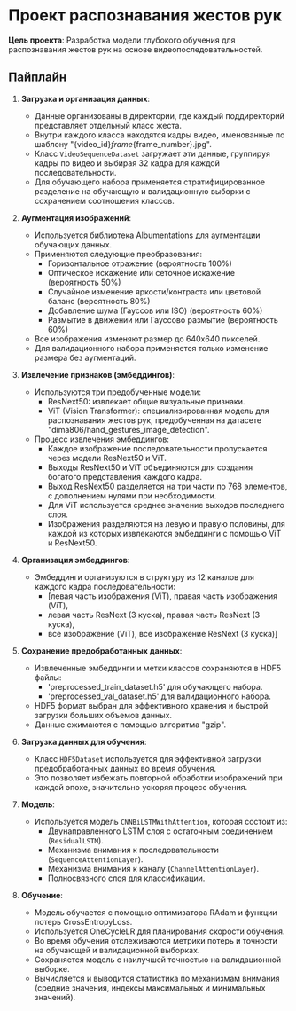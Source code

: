 # Проект распознавания жестов рук

**Цель проекта**:  Разработка модели глубокого обучения для распознавания жестов рук на основе видеопоследовательностей.

## Пайплайн

1. **Загрузка и организация данных**:
    - Данные организованы в директории, где каждый поддиректорий представляет отдельный класс жеста.
    - Внутри каждого класса находятся кадры видео, именованные по шаблону "{video_id}_frame_{frame_number}.jpg".
    - Класс `VideoSequenceDataset` загружает эти данные, группируя кадры по видео и выбирая 32 кадра для каждой последовательности.
    - Для обучающего набора применяется стратифицированное разделение на обучающую и валидационную выборки с сохранением соотношения классов.

2. **Аугментация изображений**:
    - Используется библиотека Albumentations для аугментации обучающих данных.
    - Применяются следующие преобразования:
        - Горизонтальное отражение (вероятность 100%)
        - Оптическое искажение или сеточное искажение (вероятность 50%)
        - Случайное изменение яркости/контраста или цветовой баланс (вероятность 80%)
        - Добавление шума (Гауссов или ISO) (вероятность 60%)
        - Размытие в движении или Гауссово размытие (вероятность 60%)
    - Все изображения изменяют размер до 640x640 пикселей.
    - Для валидационного набора применяется только изменение размера без аугментаций.

3. **Извлечение признаков (эмбеддингов)**:
    - Используются три предобученные модели:
        - ResNext50: извлекает общие визуальные признаки.
        - ViT (Vision Transformer): специализированная модель для распознавания жестов рук, предобученная на датасете "dima806/hand_gestures_image_detection".
    - Процесс извлечения эмбеддингов:
        - Каждое изображение последовательности пропускается через модели ResNext50 и ViT.
        - Выходы ResNext50 и ViT объединяются для создания богатого представления каждого кадра.
        - Выход ResNext50 разделяется на три части по 768 элементов, с дополнением нулями при необходимости.
        - Для ViT используется среднее значение выходов последнего слоя.
        - Изображения разделяются на левую и правую половины, для каждой из которых извлекаются эмбеддинги с помощью ViT и ResNext50.

4. **Организация эмбеддингов**:
    - Эмбеддинги организуются в структуру из 12 каналов для каждого кадра последовательности:
        - [левая часть изображения (ViT), правая часть изображения (ViT),
        - левая часть ResNext (3 куска), правая часть ResNext (3 куска),
        - все изображение (ViT), все изображение ResNext (3 куска)]

5. **Сохранение предобработанных данных**:
    - Извлеченные эмбеддинги и метки классов сохраняются в HDF5 файлы:
        - 'preprocessed_train_dataset.h5' для обучающего набора.
        - 'preprocessed_val_dataset.h5' для валидационного набора.
    - HDF5 формат выбран для эффективного хранения и быстрой загрузки больших объемов данных.
    - Данные сжимаются с помощью алгоритма "gzip".

6. **Загрузка данных для обучения**:
    - Класс `HDF5Dataset` используется для эффективной загрузки предобработанных данных во время обучения.
    - Это позволяет избежать повторной обработки изображений при каждой эпохе, значительно ускоряя процесс обучения.

7. **Модель**:
    - Используется модель `CNNBiLSTMWithAttention`, которая состоит из:
        - Двунаправленного LSTM слоя с остаточным соединением (`ResidualLSTM`).
        - Механизма внимания к последовательности (`SequenceAttentionLayer`).
        - Механизма внимания к каналу (`ChannelAttentionLayer`).
        - Полносвязного слоя для классификации.

8. **Обучение**:
    - Модель обучается с помощью оптимизатора RAdam и функции потерь CrossEntropyLoss.
    - Используется OneCycleLR для планирования скорости обучения.
    - Во время обучения отслеживаются метрики потерь и точности на обучающей и валидационной выборках.
    - Сохраняется модель с наилучшей точностью на валидационной выборке.
    - Вычисляется и выводится статистика по механизмам внимания (средние значения, индексы максимальных и минимальных значений).